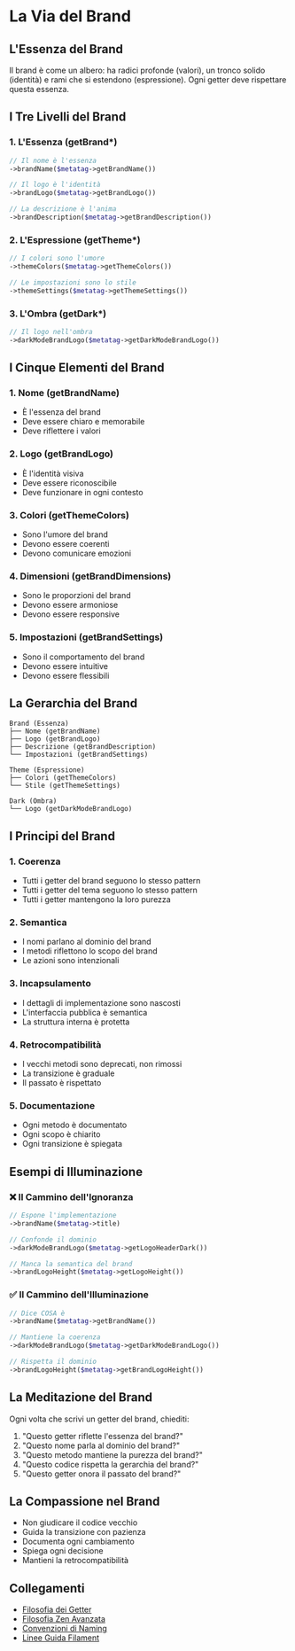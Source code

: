 # La Via del Brand

## L'Essenza del Brand

Il brand è come un albero: ha radici profonde (valori), un tronco solido (identità) e rami che si estendono (espressione). Ogni getter deve rispettare questa essenza.

## I Tre Livelli del Brand

### 1. L'Essenza (getBrand*)
```php
// Il nome è l'essenza
->brandName($metatag->getBrandName())

// Il logo è l'identità
->brandLogo($metatag->getBrandLogo())

// La descrizione è l'anima
->brandDescription($metatag->getBrandDescription())
```

### 2. L'Espressione (getTheme*)
```php
// I colori sono l'umore
->themeColors($metatag->getThemeColors())

// Le impostazioni sono lo stile
->themeSettings($metatag->getThemeSettings())
```

### 3. L'Ombra (getDark*)
```php
// Il logo nell'ombra
->darkModeBrandLogo($metatag->getDarkModeBrandLogo())
```

## I Cinque Elementi del Brand

### 1. Nome (getBrandName)
- È l'essenza del brand
- Deve essere chiaro e memorabile
- Deve riflettere i valori

### 2. Logo (getBrandLogo)
- È l'identità visiva
- Deve essere riconoscibile
- Deve funzionare in ogni contesto

### 3. Colori (getThemeColors)
- Sono l'umore del brand
- Devono essere coerenti
- Devono comunicare emozioni

### 4. Dimensioni (getBrandDimensions)
- Sono le proporzioni del brand
- Devono essere armoniose
- Devono essere responsive

### 5. Impostazioni (getBrandSettings)
- Sono il comportamento del brand
- Devono essere intuitive
- Devono essere flessibili

## La Gerarchia del Brand

```
Brand (Essenza)
├── Nome (getBrandName)
├── Logo (getBrandLogo)
├── Descrizione (getBrandDescription)
└── Impostazioni (getBrandSettings)

Theme (Espressione)
├── Colori (getThemeColors)
└── Stile (getThemeSettings)

Dark (Ombra)
└── Logo (getDarkModeBrandLogo)
```

## I Principi del Brand

### 1. Coerenza
- Tutti i getter del brand seguono lo stesso pattern
- Tutti i getter del tema seguono lo stesso pattern
- Tutti i getter mantengono la loro purezza

### 2. Semantica
- I nomi parlano al dominio del brand
- I metodi riflettono lo scopo del brand
- Le azioni sono intenzionali

### 3. Incapsulamento
- I dettagli di implementazione sono nascosti
- L'interfaccia pubblica è semantica
- La struttura interna è protetta

### 4. Retrocompatibilità
- I vecchi metodi sono deprecati, non rimossi
- La transizione è graduale
- Il passato è rispettato

### 5. Documentazione
- Ogni metodo è documentato
- Ogni scopo è chiarito
- Ogni transizione è spiegata

## Esempi di Illuminazione

### ❌ Il Cammino dell'Ignoranza
```php
// Espone l'implementazione
->brandName($metatag->title)

// Confonde il dominio
->darkModeBrandLogo($metatag->getLogoHeaderDark())

// Manca la semantica del brand
->brandLogoHeight($metatag->getLogoHeight())
```

### ✅ Il Cammino dell'Illuminazione
```php
// Dice COSA è
->brandName($metatag->getBrandName())

// Mantiene la coerenza
->darkModeBrandLogo($metatag->getDarkModeBrandLogo())

// Rispetta il dominio
->brandLogoHeight($metatag->getBrandLogoHeight())
```

## La Meditazione del Brand

Ogni volta che scrivi un getter del brand, chiediti:
1. "Questo getter riflette l'essenza del brand?"
2. "Questo nome parla al dominio del brand?"
3. "Questo metodo mantiene la purezza del brand?"
4. "Questo codice rispetta la gerarchia del brand?"
5. "Questo getter onora il passato del brand?"

## La Compassione nel Brand

- Non giudicare il codice vecchio
- Guida la transizione con pazienza
- Documenta ogni cambiamento
- Spiega ogni decisione
- Mantieni la retrocompatibilità

## Collegamenti

- [Filosofia dei Getter](../philosophy/getter_zen.md)
- [Filosofia Zen Avanzata](../philosophy/getter_zen_advanced.md)
- [Convenzioni di Naming](../naming-conventions.md)
- [Linee Guida Filament](../filament-best-practices.md) 
